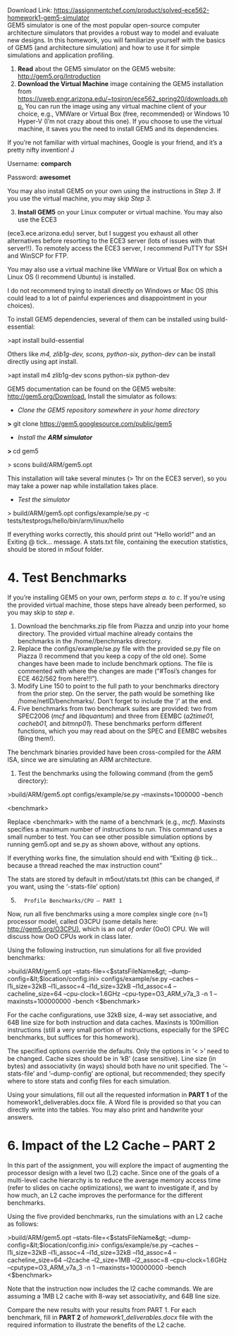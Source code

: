 Download Link: https://assignmentchef.com/product/solved-ece562-homework1-gem5-simulator
<br>
GEM5 simulator is one of the most popular open-source computer architecture simulators that provides a robust way to model and evaluate new designs. In this homework, you will familiarize yourself with the basics of GEM5 (and architecture simulation) and how to use it for simple simulations and application profiling.

<ol>

 <li><strong>Read</strong> about the GEM5 simulator on the GEM5 website: <a href="http://gem5.org/Introduction">http://gem5.org/Introduction</a></li>

 <li><strong>Download the Virtual Machine</strong> image containing the GEM5 installation from <a href="https://uweb.engr.arizona.edu/%7Etosiron/ece562_spring20/downloads.php">https://uweb.engr.arizona.edu/~tosiron/ece562_spring20/downloads.php</a><a href="https://uweb.engr.arizona.edu/%7Etosiron/ece562_spring20/downloads.php">.</a> You can run the image using any virtual machine client of your choice, e.g., VMWare or Virtual Box (free, recommended) or Windows 10 Hyper-V (I’m not crazy about this one). If you choose to use the virtual machine, it saves you the need to install GEM5 and its dependencies.</li>

</ol>

If you’re not familiar with virtual machines, Google is your friend, and it’s a pretty nifty invention! J

Username: <strong>comparch</strong>

Password: <strong>awesomet</strong>

You may also install GEM5 on your own using the instructions in <em>Step 3</em>. If you use the virtual machine, you may skip <em>Step 3. </em>

<ol start="3">

 <li><strong>Install GEM5</strong> on your Linux computer or virtual machine. You may also use the ECE3</li>

</ol>

(ece3.ece.arizona.edu) server, but I suggest you exhaust all other alternatives before resorting to the ECE3 server (lots of issues with that server!!). To remotely access the ECE3 server, I recommend PuTTY for SSH and WinSCP for FTP.

You may also use a virtual machine like VMWare or Virtual Box on which a Linux OS (I recommend Ubuntu) is installed.

I do not recommend trying to install directly on Windows or Mac OS (this could lead to a lot of painful experiences and disappointment in your choices).

To install GEM5 dependencies, several of them can be installed using build-essential:

&gt;apt install build-essential

Others like <em>m4, zlib1g-dev, scons, python-six, python-dev</em> can be install directly using apt install.

&gt;apt install m4 zlib1g-dev scons python-six python-dev

GEM5 documentation can be found on the GEM5 website: <a href="http://gem5.org/Download">http://gem5.org/Download</a><a href="http://gem5.org/Download">.</a> Install the simulator as follows:

<ul>

 <li><em>Clone the GEM5 repository</em> <em>somewhere in your home directory </em></li>

</ul>

<strong>&gt;</strong> git clone <a href="https://gem5.googlesource.com/public/gem5">https://gem5.googlesource.com/public/gem5</a>

<ul>

 <li><em>Install the <strong>ARM simulator </strong></em></li>

</ul>

<strong>&gt; </strong>cd gem5

&gt; scons build/ARM/gem5.opt




This installation will take several minutes (&gt; 1hr on the ECE3 server), so you may take a power nap while installation takes place.




<ul>

 <li><em>Test the simulator </em></li>

</ul>

&gt; build/ARM/gem5.opt configs/example/se.py -c tests/testprogs/hello/bin/arm/linux/hello




If everything works correctly, this should print out “Hello world!” and an Exiting @ tick… message. A stats.txt file, containing the execution statistics, should be stored in <em>m5out</em> folder.

<h1>4.       Test Benchmarks</h1>

If you’re installing GEM5 on your own, perform <em>steps a. to c</em>. If you’re using the provided virtual machine, those steps have already been performed, so you may skip to <em>step e</em>.

<ol>

 <li>Download the benchmarks.zip file from Piazza and unzip into your home directory. The provided virtual machine already contains the benchmarks in the /home//benchmarks directory.</li>

 <li>Replace the configs/example/se.py file with the provided se.py file on Piazza (I recommend that you keep a copy of the old one). Some changes have been made to include benchmark options. The file is commented with where the changes are made (“#Tosi’s changes for ECE 462/562 from here!!!”).</li>

 <li>Modify Line 150 to point to the full path to your benchmarks directory from the prior step. On the server, the path would be something like /home/netID/benchmarks/. Don’t forget to include the ‘/’ at the end.</li>

 <li>Five benchmarks from two benchmark suites are provided: two from SPEC2006 (<em>mcf </em>and <em>libquantum</em>) and three from EEMBC (<em>a2time01, cacheb01, </em>and <em>bitmnp01</em>)<em>. </em>These benchmarks perform different functions, which you may read about on the SPEC and EEMBC websites (Bing them!).</li>

</ol>

The benchmark binaries provided have been cross-compiled for the ARM ISA, since we are simulating an ARM architecture.

<ol>

 <li>Test the benchmarks using the following command (from the gem5 directory):</li>

</ol>

&gt;build/ARM/gem5.opt configs/example/se.py –maxinsts=1000000 –bench

&lt;benchmark&gt;

Replace &lt;benchmark&gt; with the name of a benchmark (e.g., <em>mcf</em>). Maxinsts specifies a maximum number of instructions to run. This command uses a small number to test. You can see other possible simulation options by running gem5.opt and se.py as shown above, without any options.

If everything works fine, the simulation should end with “Exiting @ tick… because a thread reached the max instruction count”

The stats are stored by default in m5out/stats.txt (this can be changed, if you want, using the ‘-stats-file’ option)

5.       Profile Benchmarks/CPU – PART 1

Now, run all five benchmarks using a more complex single core (n=1) processor model, called O3CPU (some details here: <a href="http://gem5.org/O3CPU">http://gem5.org/O3CPU</a><a href="http://gem5.org/O3CPU">)</a>, which is an <em>out of order </em>(OoO) CPU. We will discuss how OoO CPUs work in class later.

Using the following instruction, run simulations for all five provided benchmarks:

&gt;build/ARM/gem5.opt –stats-file=&lt;$statsFileName&gt; –dump-config=&lt;$location/config.ini&gt; configs/example/se.py –caches –l1i_size=32kB –l1i_assoc=4 –l1d_size=32kB –l1d_assoc=4 –cacheline_size=64 –cpu-clock=1.6GHz –cpu-type=O3_ARM_v7a_3 -n 1 –maxinsts=100000000 -bench &lt;$benchmark&gt;

For the cache configurations, use 32kB size, 4-way set associative, and 64B line size for both instruction and data caches. Maxinsts is 100million instructions (still a very small portion of instructions, especially for the SPEC benchmarks, but suffices for this homework).

The specified options override the defaults. Only the options in ‘&lt; &gt;’ need to be changed. Cache sizes should be in ‘kB’ (case sensitive). Line size (in bytes) and associativity (in ways) should both have <em>no</em> unit specified. The ‘–stats-file’ and ‘–dump-config’ are optional, but recommended; they specify where to store stats and config files for each simulation.

Using your simulations, fill out all the requested information in <strong>PART 1</strong> of the homework1_deliverables.docx file. A Word file is provided so that you can directly write into the tables. You may also print and handwrite your answers.

<h1>6.       Impact of the L2 Cache – PART 2</h1>

In this part of the assignment, you will explore the impact of augmenting the processor design with a level two (L2) cache. Since one of the goals of a multi-level cache hierarchy is to reduce the average memory access time (refer to slides on cache optimizations), we want to investigate if, and by how much, an L2 cache improves the performance for the different benchmarks.

Using the five provided benchmarks, run the simulations with an L2 cache as follows:

&gt;build/ARM/gem5.opt –stats-file=&lt;$statsFileName&gt; –dump-config=&lt;$location/config.ini&gt; configs/example/se.py –caches –l1i_size=32kB –l1i_assoc=4 –l1d_size=32kB –l1d_assoc=4 –cacheline_size=64 –l2cache –l2_size=1MB –l2_assoc=8 –cpu-clock=1.6GHz –cputype=O3_ARM_v7a_3 -n 1 –maxinsts=100000000 –bench &lt;$benchmark&gt;

Note that the instruction now includes the l2 cache commands. We are assuming a 1MB L2 cache with 8-way set associativity, and 64B line size.

Compare the new results with your results from PART 1. For each benchmark, fill in <strong>PART 2</strong> of <em>homework1_deliverables.docx</em> file with the required information to illustrate the benefits of the L2 cache.